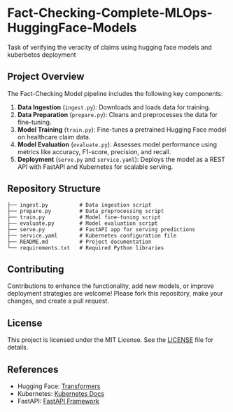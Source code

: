 # Fact-Checking-Complete-MLOps-HuggingFace-Models
Task of verifying the veracity of claims using hugging face models and kuberbetes deployment

## Project Overview

The Fact-Checking Model pipeline includes the following key components:

1. **Data Ingestion** (`ingest.py`): Downloads and loads data for training.
2. **Data Preparation** (`prepare.py`): Cleans and preprocesses the data for fine-tuning.
3. **Model Training** (`train.py`): Fine-tunes a pretrained Hugging Face model on healthcare claim data.
4. **Model Evaluation** (`evaluate.py`): Assesses model performance using metrics like accuracy, F1-score, precision, and recall.
5. **Deployment** (`serve.py` and `service.yaml`): Deploys the model as a REST API with FastAPI and Kubernetes for scalable serving.


## Repository Structure

```plaintext
├── ingest.py          # Data ingestion script
├── prepare.py         # Data preprocessing script
├── train.py           # Model fine-tuning script
├── evaluate.py        # Model evaluation script
├── serve.py           # FastAPI app for serving predictions
├── service.yaml       # Kubernetes configuration file
├── README.md          # Project documentation
└── requirements.txt   # Required Python libraries
```

## Contributing

Contributions to enhance the functionality, add new models, or improve deployment strategies are welcome! Please fork this repository, make your changes, and create a pull request.

## License

This project is licensed under the MIT License. See the [LICENSE](LICENSE) file for details.

## References

- Hugging Face: [Transformers](https://github.com/huggingface/transformers)
- Kubernetes: [Kubernetes Docs](https://kubernetes.io/docs/)
- FastAPI: [FastAPI Framework](https://fastapi.tiangolo.com/)
